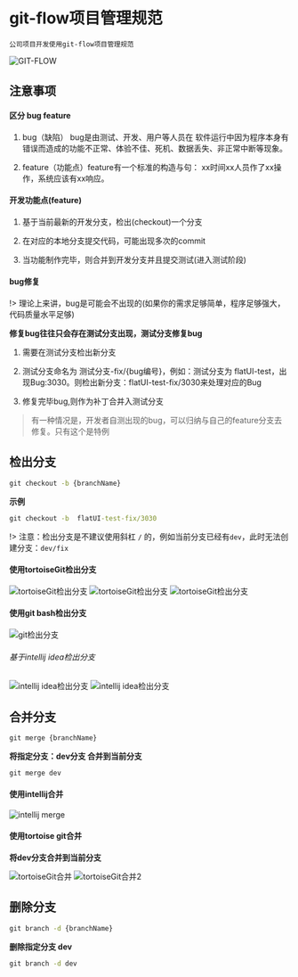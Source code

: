 # git-flow项目管理规范

	公司项目开发使用git-flow项目管理规范

![GIT-FLOW](../../../images/工具/IDE/版本控制/GIT-FLOW.jpg)

## 注意事项

#### 区分 bug feature

1. bug（缺陷） bug是由测试、开发、用户等人员在 软件运行中因为程序本身有错误而造成的功能不正常、体验不佳、死机、数据丢失、非正常中断等现象。

2. feature（功能点）feature有一个标准的构造与句： xx时间xx人员作了xx操作，系统应该有xx响应。


#### 开发功能点(feature)

1. 基于当前最新的开发分支，检出(checkout)一个分支

2. 在对应的本地分支提交代码，可能出现多次的commit

3. 当功能制作完毕，则合并到开发分支并且提交测试(进入测试阶段)

#### bug修复

!> 理论上来讲，bug是可能会不出现的(如果你的需求足够简单，程序足够强大，代码质量水平足够)

**修复bug往往只会存在测试分支出现，测试分支修复bug**

1. 需要在测试分支检出新分支

2. 测试分支命名为 测试分支-fix/{bug编号}，例如：测试分支为 flatUI-test，出现Bug:3030。则检出新分支：flatUI-test-fix/3030来处理对应的Bug

3. 修复完毕bug,则作为补丁合并入测试分支

> 有一种情况是，开发者自测出现的bug，可以归纳与自己的feature分支去修复。只有这个是特例


## 检出分支

```cmd
git checkout -b {branchName}
```
**示例**

```cmd
git checkout -b  flatUI-test-fix/3030
```

!> 注意：检出分支是不建议使用斜杠 `/` 的，例如当前分支已经有`dev`，此时无法创建分支：`dev/fix`

#### 使用tortoiseGit检出分支

![tortoiseGit检出分支](../../../images/工具/IDE/版本控制/tortoisegit检出.png)
![tortoiseGit检出分支](../../../images/工具/IDE/版本控制/tortoisegit检出2.png)
![tortoiseGit检出分支](../../../images/工具/IDE/版本控制/tortoisegit检出3.png)

#### 使用git bash检出分支

![git检出分支](../../../images/工具/IDE/版本控制/git检出分支.png)

###### 基于intellij idea检出分支

![intellij idea检出分支](../../../images/工具/IDE/版本控制/intellij-checkout.png)
![intellij idea检出分支](../../../images/工具/IDE/版本控制/intellij-checkout2.png)


## 合并分支

```cmd
git merge {branchName}
```
**将指定分支：dev分支 合并到当前分支**

```cmd
git merge dev
```

#### 使用intellij合并

![intellij merge](../../../images/工具/IDE/版本控制/intellij-merge.png)

#### 使用tortoise git合并

**将dev分支合并到当前分支**

![tortoiseGit合并](../../../images/工具/IDE/版本控制/tortoiseGit-merge.png)
![tortoiseGit合并2](../../../images/工具/IDE/版本控制/tortoiseGit-merge2.png)

## 删除分支

```cmd
git branch -d {branchName}
```

**删除指定分支 dev**

```cmd
git branch -d dev
```

